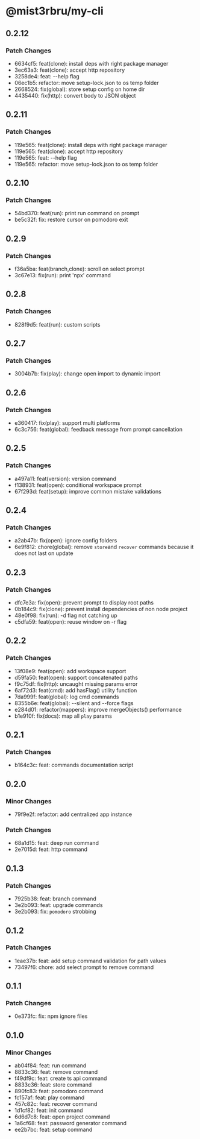 # @mist3rbru/my-cli

## 0.2.12

### Patch Changes

- 6634cf5: feat(clone): install deps with right package manager
- 3ec63a3: feat(clone): accept http repository
- 3258de4: feat: --help flag
- 06ec1b5: refactor: move setup-lock.json to os temp folder
- 2668524: fix(global): store setup config on home dir
- 4435440: fix(http): convert body to JSON object

## 0.2.11

### Patch Changes

- 119e565: feat(clone): install deps with right package manager
- 119e565: feat(clone): accept http repository
- 119e565: feat: --help flag
- 119e565: refactor: move setup-lock.json to os temp folder

## 0.2.10

### Patch Changes

- 54bd370: feat(run): print run command on prompt
- be5c32f: fix: restore cursor on pomodoro exit

## 0.2.9

### Patch Changes

- f36a5ba: feat(branch,clone): scroll on select prompt
- 3c67e13: fix(run): print 'npx' command

## 0.2.8

### Patch Changes

- 828f9d5: feat(run): custom scripts

## 0.2.7

### Patch Changes

- 3004b7b: fix(play): change open import to dynamic import

## 0.2.6

### Patch Changes

- e360417: fix(play): support multi platforms
- 6c3c756: feat(global): feedback message from prompt cancellation

## 0.2.5

### Patch Changes

- a497a11: feat(version): version command
- f138931: feat(open): conditional workspace prompt
- 67f293d: feat(setup): improve common mistake validations

## 0.2.4

### Patch Changes

- a2ab47b: fix(open): ignore config folders
- 6e9f812: chore(global): remove `store`and `recover` commands because it does not last on update

## 0.2.3

### Patch Changes

- dfc7e3a: fix(open): prevent prompt to display root paths
- 0b184c9: fix(clone): prevent install dependencies of non node project
- 48e0f98: fix(run): -d flag not catching up
- c5dfa59: feat(open): reuse window on -r flag

## 0.2.2

### Patch Changes

- 13f08e9: feat(open): add workspace support
- d59fa50: feat(open): support concatenated paths
- f9c75df: fix(http): uncaught missing params error
- 6af72d3: feat(cmd): add hasFlag() utility function
- 7da999f: feat(global): log cmd commands
- 8355b6e: feat(global): --silent and --force flags
- e284d01: refactor(mappers): improve mergeObjects() performance
- b1e910f: fix(docs): map all `play` params

## 0.2.1

### Patch Changes

- b164c3c: feat: commands documentation script

## 0.2.0

### Minor Changes

- 79f9e2f: refactor: add centralized app instance

### Patch Changes

- 68a1d15: feat: deep run command
- 2e7015d: feat: http command

## 0.1.3

### Patch Changes

- 7925b38: feat: branch command
- 3e2b093: feat: upgrade commands
- 3e2b093: fix: `pomodoro` strobbing

## 0.1.2

### Patch Changes

- 1eae37b: feat: add setup command validation for path values
- 73497f6: chore: add select prompt to remove command

## 0.1.1

### Patch Changes

- 0e373fc: fix: npm ignore files

## 0.1.0

### Minor Changes

- ab04f84: feat: run command
- 8833c36: feat: remove command
- f49df9c: feat: create ts api command
- 8833c36: feat: store command
- 890fc83: feat: pomodoro command
- fc157af: feat: play command
- 457c82c: feat: recover command
- 1d1cf82: feat: init command
- 6d6d7c8: feat: open project command
- 1a6cf68: feat: password generator command
- ee2b7bc: feat: setup command
